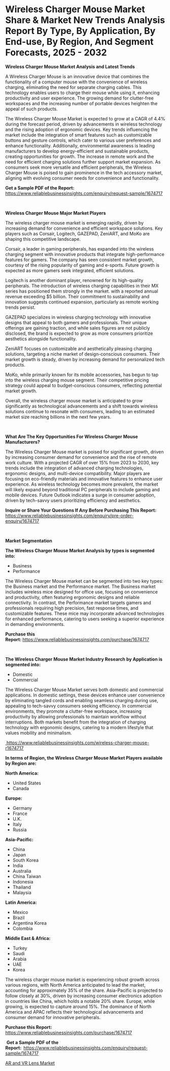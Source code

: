 <p><h1>Wireless Charger Mouse Market Share & Market New Trends Analysis Report By Type, By Application, By End-use, By Region, And Segment Forecasts, 2025 - 2032</h1></p><p><strong>Wireless Charger Mouse Market Analysis and Latest Trends</strong></p>
<p><p>A Wireless Charger Mouse is an innovative device that combines the functionality of a computer mouse with the convenience of wireless charging, eliminating the need for separate charging cables. This technology enables users to charge their mouse while using it, enhancing productivity and user experience. The growing demand for clutter-free workspaces and the increasing number of portable devices heighten the appeal of such products.</p><p>The Wireless Charger Mouse Market is expected to grow at a CAGR of 4.4% during the forecast period, driven by advancements in wireless technology and the rising adoption of ergonomic devices. Key trends influencing the market include the integration of smart features such as customizable buttons and gesture controls, which cater to various user preferences and enhance functionality. Additionally, environmental awareness is leading manufacturers to develop energy-efficient and sustainable products, creating opportunities for growth. The increase in remote work and the need for efficient charging solutions further support market expansion. As consumers seek more versatile and efficient peripherals, the Wireless Charger Mouse is poised to gain prominence in the tech accessory market, aligning with evolving consumer needs for convenience and functionality.</p></p>
<p><strong>Get a Sample PDF of the Report:&nbsp;</strong> <a href="https://www.reliablebusinessinsights.com/enquiry/request-sample/1674717?utm_campaign=1996&utm_medium=2&utm_source=Github&utm_content=ia&utm_term=10022025&utm_id=wireless-charger-mouse">https://www.reliablebusinessinsights.com/enquiry/request-sample/1674717</a></p>
<p>&nbsp;</p>
<p><strong>Wireless Charger Mouse Major Market Players</strong></p>
<p><p>The wireless charger mouse market is emerging rapidly, driven by increasing demand for convenience and efficient workspace solutions. Key players such as Corsair, Logitech, GAZEPAD, ZeniART, and MoKo are shaping this competitive landscape.</p><p>Corsair, a leader in gaming peripherals, has expanded into the wireless charging segment with innovative products that integrate high-performance features for gamers. The company has seen consistent market growth, courtesy of the rising popularity of gaming and e-sports. Future growth is expected as more gamers seek integrated, efficient solutions.</p><p>Logitech is another dominant player, renowned for its high-quality peripherals. The introduction of wireless charging capabilities in their MX series has positioned them strongly in the market. with a reported annual revenue exceeding $5 billion. Their commitment to sustainability and innovation suggests continued expansion, particularly as remote working trends persist.</p><p>GAZEPAD specializes in wireless charging technology with innovative designs that appeal to both gamers and professionals. Their unique offerings are gaining traction, and while sales figures are not publicly disclosed, the brand is expected to grow as more consumers prioritize aesthetics alongside functionality.</p><p>ZeniART focuses on customizable and aesthetically pleasing charging solutions, targeting a niche market of design-conscious consumers. Their market growth is steady, driven by increasing demand for personalized tech products.</p><p>MoKo, while primarily known for its mobile accessories, has begun to tap into the wireless charging mouse segment. Their competitive pricing strategy could appeal to budget-conscious consumers, reflecting potential market growth.</p><p>Overall, the wireless charger mouse market is anticipated to grow significantly as technological advancements and a shift towards wireless solutions continue to resonate with consumers, leading to an estimated market size reaching billions in the next few years.</p></p>
<p>&nbsp;</p>
<p><strong>What Are The Key Opportunities For Wireless Charger Mouse Manufacturers?</strong></p>
<p><p>The Wireless Charger Mouse market is poised for significant growth, driven by increasing consumer demand for convenience and the rise of remote work culture. With a projected CAGR of over 15% from 2023 to 2030, key trends include the integration of advanced charging technologies, ergonomic designs, and multi-device compatibility. Major players are focusing on eco-friendly materials and innovative features to enhance user experience. As wireless technology becomes more prevalent, the market will likely expand beyond traditional PC peripherals to include gaming and mobile devices. Future Outlook indicates a surge in consumer adoption, driven by tech-savvy users prioritizing efficiency and aesthetics.</p></p>
<p><strong>Inquire or Share Your Questions If Any Before Purchasing This Report:</strong> <a href="https://www.reliablebusinessinsights.com/enquiry/pre-order-enquiry/1674717?utm_campaign=1996&utm_medium=2&utm_source=Github&utm_content=ia&utm_term=10022025&utm_id=wireless-charger-mouse">https://www.reliablebusinessinsights.com/enquiry/pre-order-enquiry/1674717</a></p>
<p>&nbsp;</p>
<p><strong>Market Segmentation</strong></p>
<p><strong>The Wireless Charger Mouse Market Analysis by types is segmented into:</strong></p>
<p><ul><li>Business</li><li>Performance</li></ul></p>
<p><p>The Wireless Charger Mouse market can be segmented into two key types: the Business market and the Performance market. The Business market includes wireless mice designed for office use, focusing on convenience and productivity, often featuring ergonomic designs and reliable connectivity. In contrast, the Performance market targets gamers and professionals requiring high precision, fast response times, and customizable features. These mice may incorporate advanced technologies for enhanced performance, catering to users seeking a superior experience in demanding environments.</p></p>
<p><strong>Purchase this Report:&nbsp;</strong><a href="https://www.reliablebusinessinsights.com/purchase/1674717?utm_campaign=1996&utm_medium=2&utm_source=Github&utm_content=ia&utm_term=10022025&utm_id=wireless-charger-mouse">https://www.reliablebusinessinsights.com/purchase/1674717</a></p>
<p>&nbsp;</p>
<p><strong>The Wireless Charger Mouse Market Industry Research by Application is segmented into:</strong></p>
<p><ul><li>Domestic</li><li>Commercial</li></ul></p>
<p><p>The Wireless Charger Mouse Market serves both domestic and commercial applications. In domestic settings, these devices enhance user convenience by eliminating tangled cords and enabling seamless charging during use, appealing to tech-savvy consumers seeking efficiency. In commercial environments, they promote a clutter-free workspace, increasing productivity by allowing professionals to maintain workflow without interruptions. Both markets benefit from the integration of charging technology with ergonomic designs, catering to a modern lifestyle that values mobility and minimalism.</p></p>
<p><a href="https://www.reliablebusinessinsights.com/wireless-charger-mouse-r1674717?utm_campaign=1996&utm_medium=2&utm_source=Github&utm_content=ia&utm_term=10022025&utm_id=wireless-charger-mouse">&nbsp;https://www.reliablebusinessinsights.com/wireless-charger-mouse-r1674717</a></p>
<p><strong>In terms of Region, the Wireless Charger Mouse Market Players available by Region are:</strong></p>
<p>
    <p> <strong> North America: </strong>
        <ul>
            <li>United States</li>
            <li>Canada</li>
        </ul>
        </p> 
    <p> <strong> Europe: </strong>
        <ul>
            <li>Germany</li>
            <li>France</li>
            <li>U.K.</li>
            <li>Italy</li>
            <li>Russia</li>
        </ul>
        </p> 
    <p> <strong> Asia-Pacific: </strong>
        <ul>
            <li>China</li>
            <li>Japan</li>
            <li>South Korea</li>
            <li>India</li>
            <li>Australia</li>
            <li>China Taiwan</li>
            <li>Indonesia</li>
            <li>Thailand</li>
            <li>Malaysia</li>
        </ul>
        </p> 
    <p> <strong> Latin America: </strong>
        <ul>
            <li>Mexico</li>
            <li>Brazil</li>
            <li>Argentina Korea</li>
            <li>Colombia</li>
        </ul>
        </p> 
    <p> <strong> Middle East & Africa: </strong>
        <ul>
            <li>Turkey</li>
            <li>Saudi</li>
            <li>Arabia</li>
            <li>UAE</li>
            <li>Korea</li>
        </ul>
    </p>
    </p>
<p><p>The wireless charger mouse market is experiencing robust growth across various regions, with North America anticipated to lead the market, accounting for approximately 35% of the share. Asia-Pacific is projected to follow closely at 30%, driven by increasing consumer electronics adoption in countries like China, which holds a notable 20% share. Europe, while growing, is expected to capture around 15%. The dominance of North America and APAC reflects their technological advancements and consumer demand for innovative peripherals.</p></p>
<p><strong>Purchase this Report: </strong><a href="https://www.reliablebusinessinsights.com/purchase/1674717?utm_campaign=1996&utm_medium=2&utm_source=Github&utm_content=ia&utm_term=10022025&utm_id=wireless-charger-mouse">https://www.reliablebusinessinsights.com/purchase/1674717</a></p>
<p>&nbsp;<strong>Get a Sample PDF of the Report:&nbsp;&nbsp;</strong><a href="https://www.reliablebusinessinsights.com/enquiry/request-sample/1674717?utm_campaign=1996&utm_medium=2&utm_source=Github&utm_content=ia&utm_term=10022025&utm_id=wireless-charger-mouse">https://www.reliablebusinessinsights.com/enquiry/request-sample/1674717</a></p>
<p><strong></strong></p>
<p><p><a href="https://github.com/lindaopodray/Market-Research-Report-List-1/blob/main/ar-and-vr-lens-market.md?utm_campaign=1996&utm_medium=2&utm_source=Github&utm_content=ia&utm_term=10022025&utm_id=wireless-charger-mouse">AR and VR Lens Market</a></p></p>